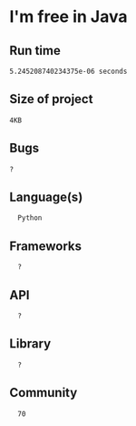 # I'm free in Java
## Run time
    5.245208740234375e-06 seconds
## Size of project
    4KB
## Bugs
    ?
## Language(s)
      Python
## Frameworks
      ?
## API
      ?
## Library
      ?
## Community
      70
